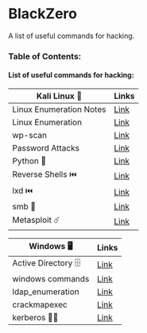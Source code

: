 # BlackZero
A list of useful commands for hacking.

### Table of Contents:

#### List of useful commands for hacking:
|Kali Linux 🐉 | Links |
| ------------- | ------------- | 
| Linux Enumeration Notes | [Link](https://github.com/KielDeMarco/BlackZero/blob/main/Linux/linux_enumeration.md) |
| Linux Enumeration | [Link](https://github.com/KielDeMarco/BlackZero/blob/main/Linux/linux_enumeration.md) |
| wp-scan | [Link](https://github.com/KielDeMarco/BlackZero/blob/main/Linux/wp-scan.md)|
| Password Attacks | [Link](https://github.com/KielDeMarco/BlackZero/blob/main/Linux/Password%20Cracking.md) |
| Python 🐍 | [Link](https://github.com/KielDeMarco/BlackZero/blob/main/Linux/python.md) |
|Reverse Shells ⏮️ | [Link](https://github.com/KielDeMarco/BlackZero/blob/main/Linux/reverse_shell.md) |
|lxd ⏮️ | [Link]() |
|smb 📁 | [Link](https://github.com/KielDeMarco/BlackZero/blob/main/Linux/smb.md) |
|Metasploit ☄️ | [Link](https://github.com/KielDeMarco/BlackZero/blob/main/Linux/metasploit.md) |


|Windows 🖥️ | Links |
| ------------- | ------------- |
| Active Directory 🗄️ | [Link](https://github.com/KielDeMarco/BlackZero/blob/main/Windows/AD_Notes.md)|
| windows commands | [Link](https://github.com/KielDeMarco/BlackZero/blob/main/Windows/windows_commands.md) |
| ldap_enumeration | [Link](https://github.com/KielDeMarco/BlackZero/blob/main/Windows/ldap_enumeration.md) | 
| crackmapexec | [Link](https://github.com/KielDeMarco/BlackZero/blob/main/Windows/crackmapexec.md)|
| kerberos 🐕‍🦺 | [Link](https://github.com/KielDeMarco/BlackZero/blob/main/Windows/kerberos.md)| 




